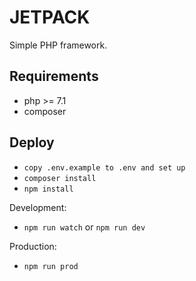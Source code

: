 # JETPACK
Simple PHP framework.

## Requirements
- php >= 7.1
- composer

## Deploy
- `copy .env.example to .env and set up`
- `composer install`
- `npm install`

Development:
- `npm run watch` or `npm run dev`

Production:
- `npm run prod`
